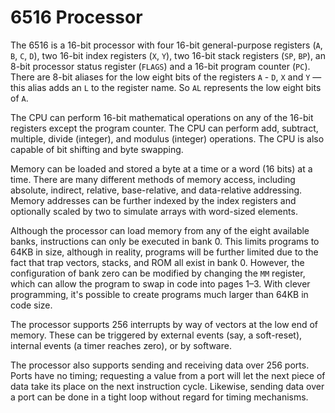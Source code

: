 # 6516 Processor

The 6516 is a 16-bit processor with four 16-bit general-purpose registers \(`A`, `B`, `C`, `D`\), two 16-bit index registers \(`X`, `Y`\), two 16-bit stack registers \(`SP`, `BP`\), an 8-bit processor status register \(`FLAGS`\) and a 16-bit program counter \(`PC`\). There are 8-bit aliases for the low eight bits of the registers `A` - `D`, `X` and `Y` — this alias adds an `L` to the register name. So `AL` represents the low eight bits of `A`.

The CPU can perform 16-bit mathematical operations on any of the 16-bit registers except the program counter. The CPU can perform add, subtract, multiple, divide \(integer\), and modulus \(integer\) operations. The CPU is also capable of bit shifting and byte swapping.

Memory can be loaded and stored a byte at a time or a word \(16 bits\) at a time. There are many different methods of memory access, including absolute, indirect, relative, base-relative, and data-relative addressing. Memory addresses can be further indexed by the index registers and optionally scaled by two to simulate arrays with word-sized elements.

Although the processor can load memory from any of the eight available banks, instructions can only be executed in bank 0. This limits programs to 64KB in size, although in reality, programs will be further limited due to the fact that trap vectors, stacks, and ROM all exist in bank 0. However, the configuration of bank zero can be modified by changing the `MM` register, which can allow the program to swap in code into pages 1–3. With clever programming, it's possible to create programs much larger than 64KB in code size.

The processor supports 256 interrupts by way of vectors at the low end of memory. These can be triggered by external events \(say, a soft-reset\), internal events \(a timer reaches zero\), or by software.

The processor also supports sending and receiving data over 256 ports. Ports have no timing; requesting a value from a port will let the next piece of data take its place on the next instruction cycle. Likewise, sending data over a port can be done in a tight loop without regard for timing mechanisms.

